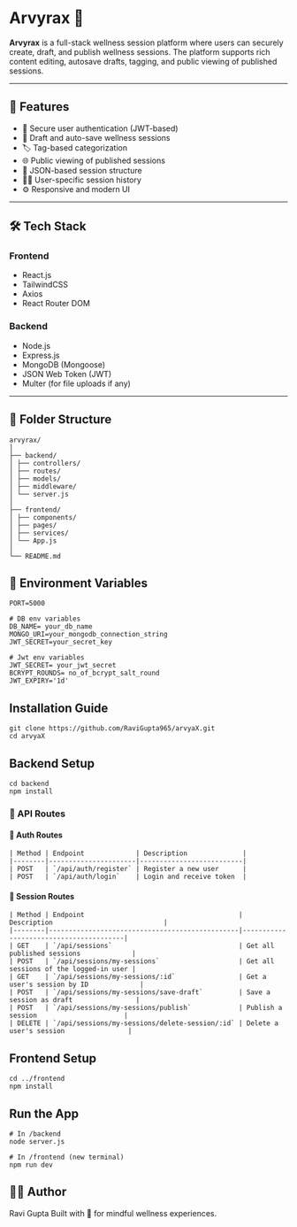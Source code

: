 # Arvyrax 🌿

**Arvyrax** is a full-stack wellness session platform where users can securely create, draft, and publish wellness sessions. The platform supports rich content editing, autosave drafts, tagging, and public viewing of published sessions.

---

## 🚀 Features

- 🔐 Secure user authentication (JWT-based)
- 📝 Draft and auto-save wellness sessions
- 🏷️ Tag-based categorization
- 🌐 Public viewing of published sessions
- 📁 JSON-based session structure
- 🕵️‍♂️ User-specific session history
- ⚙️ Responsive and modern UI

---

## 🛠 Tech Stack

### Frontend
- React.js
- TailwindCSS
- Axios
- React Router DOM

### Backend
- Node.js
- Express.js
- MongoDB (Mongoose)
- JSON Web Token (JWT)
- Multer (for file uploads if any)

---

## 📁 Folder Structure
```
arvyrax/
│
├── backend/
│ ├── controllers/
│ ├── routes/
│ ├── models/
│ ├── middleware/
│ └── server.js
│
├── frontend/
│ ├── components/
│ ├── pages/
│ ├── services/
│ └── App.js
│
└── README.md
```

## 🔑 Environment Variables
```
PORT=5000

# DB env variables
DB_NAME= your_db_name
MONGO_URI=your_mongodb_connection_string
JWT_SECRET=your_secret_key

# Jwt env variables
JWT_SECRET= your_jwt_secret
BCRYPT_ROUNDS= no_of_bcrypt_salt_round
JWT_EXPIRY='1d'

```

## Installation Guide
```
git clone https://github.com/RaviGupta965/arvyaX.git
cd arvyaX
```

## Backend Setup
```
cd backend
npm install
```

### 📌 API Routes

#### 🔐 Auth Routes
```
| Method | Endpoint             | Description              |
|--------|----------------------|--------------------------|
| POST   | `/api/auth/register` | Register a new user      |
| POST   | `/api/auth/login`    | Login and receive token  |
```

#### 📄 Session Routes
```
| Method | Endpoint                                       | Description                            |
|--------|------------------------------------------------|----------------------------------------|
| GET    | `/api/sessions`                                | Get all published sessions             |
| POST   | `/api/sessions/my-sessions`                    | Get all sessions of the logged-in user |
| GET    | `/api/sessions/my-sessions/:id`                | Get a user's session by ID             |
| POST   | `/api/sessions/my-sessions/save-draft`         | Save a session as draft                |
| POST   | `/api/sessions/my-sessions/publish`            | Publish a session                      |
| DELETE | `/api/sessions/my-sessions/delete-session/:id` | Delete a user's session                |
```
## Frontend Setup
```
cd ../frontend
npm install
```

## Run the App
```
# In /backend
node server.js

# In /frontend (new terminal)
npm run dev
```

## 🧑‍💻 Author
Ravi Gupta
Built with 💙 for mindful wellness experiences.